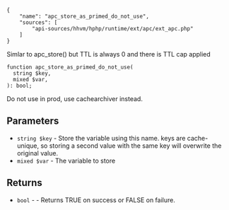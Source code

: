 ``` yamlmeta
{
    "name": "apc_store_as_primed_do_not_use",
    "sources": [
        "api-sources/hhvm/hphp/runtime/ext/apc/ext_apc.php"
    ]
}
```




Simlar to apc_store() but TTL is always 0 and there is TTL cap applied




``` Hack
function apc_store_as_primed_do_not_use(
  string $key,
  mixed $var,
): bool;
```




Do
not use in prod, use cachearchiver instead.




## Parameters




+ ` string $key ` - Store the variable using this name. keys are
  cache-unique, so storing a second value with the same key will overwrite
  the original value.
+ ` mixed $var ` - The variable to store




## Returns




* ` bool ` - - Returns TRUE on success or FALSE on failure.
<!-- HHAPIDOC -->
